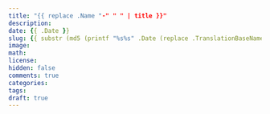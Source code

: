 ```yaml
---
title: "{{ replace .Name "-" " " | title }}"
description: 
date: {{ .Date }}
slug: {{ substr (md5 (printf "%s%s" .Date (replace .TranslationBaseName "-" " " | title))) 4 8 }}
image: 
math: 
license: 
hidden: false
comments: true
categories:
tags:
draft: true
---
```

